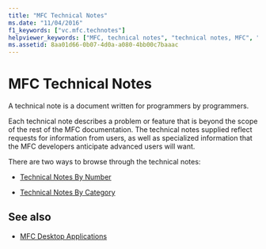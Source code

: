 ```yaml
---
title: "MFC Technical Notes"
ms.date: "11/04/2016"
f1_keywords: ["vc.mfc.technotes"]
helpviewer_keywords: ["MFC, technical notes", "technical notes, MFC", "technical notes [MFC]"]
ms.assetid: 8aa01d66-0b07-4d0a-a080-4bb00c7baaac
---
```

# MFC Technical Notes

A technical note is a document written for programmers by programmers.

Each technical note describes a problem or feature that is beyond the scope of the rest of the MFC documentation. The technical notes supplied reflect requests for information from users, as well as specialized information that the MFC developers anticipate advanced users will want.

There are two ways to browse through the technical notes:

- [Technical Notes By Number](../mfc/technical-notes-by-number.md)

- [Technical Notes By Category](../mfc/technical-notes-by-category.md)

## See also

- [MFC Desktop Applications](../mfc/mfc-desktop-applications.md)
